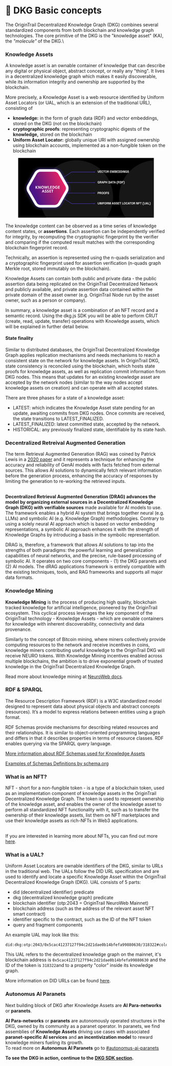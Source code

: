 # 🔌 DKG Basic concepts

The OriginTrail Decentralized Knowledge Graph (DKG) combines several standardized components from both blockchain and knowledge graph technologies. The core primitive of the DKG is the "knowledge asset" (KA), the _"molecule"_ of the DKG.\


### Knowledge Assets

A knowledge asset is an ownable container of knowledge that can describe any digital or physical object, abstract concept, or really any "thing". It lives in a decentralized knowledge graph which makes it easily discoverable, while its information integrity and ownership are supported by the blockchain.

More precisely, a Knowledge Asset is a web resource identified by Uniform Asset Locators (or UAL, which is an extension of the traditional URL), consisting of

* **knowledge:** in the form of graph data (RDF) and vector embeddings, stored on the DKG (not on the blockchain)
* **cryptographic proofs**:  representing cryptographic digests of the **knowledge,** stored on the blockchain
* **Uniform Asset Locator:** globally unique URI with assigned ownership using blockchain accounts, implemented as a non-fungible token on the blockchain

<figure><img src="../.gitbook/assets/Screenshot 2024-06-13 at 22.59.48.png" alt=""><figcaption></figcaption></figure>

The knowledge content can be observed as a time series of knowledge content states, or **assertions**.  Each assertion can be independently verified for integrity, by recomputing the cryptographic fingerprint by the verifier and comparing if the computed result matches with the corresponding blockchain fingerprint record.

Technically, an assertion is represented using the n-quads serialization and a cryptographic fingerprint used for assertion verification (n-quads graph Merkle root, stored immutably on the blockchain).

Knowledge Assets can contain both public and private data - the public assertion data being replicated on the OriginTrail Decentralized Network and publicly available, and private assertion data contained within the private domain of the asset owner (e.g. OriginTrail Node run by the asset owner, such as a person or company).

In summary, a knowledge asset is a combination of an NFT record and a semantic record. Using the dkg.js SDK you will be able to perform CRUT (create, read, update, transfer) operations with Knowledge assets, which will be explained in further detail below.

#### State finality

Similar to distributed databases, the OriginTrail Decentralized Knowledge Graph applies replication mechanisms and needs mechanisms to reach a consistent state on the network for knowledge assets. In OriginTrail DKG, state consistency is reconciled using the blockchain, which hosts state proofs for knowledge assets, as well as replication commit information from DKG nodes. This means that updates for an existing knowledge asset are accepted by the network nodes (similar to the way nodes accept knowledge assets on creation) and can operate with all accepted states.

There are three phases for a state of a knowledge asset:

* LATEST: which indicates the Knowledge Asset state pending for an update, awaiting commits from DKG nodes. Once commits are received, the state transitions to LATEST\_FINALIZED.
* LATEST\_FINALIZED: latest committed state, accepted by the network.
* HISTORICAL: any previously finalized state, identifiable by its state hash.

### Decentralized Retreival Augmented Generation

The term Retrieval Augmented Generation (RAG) was coined by Patrick Lewis in a [2020 paper](https://arxiv.org/pdf/2005.11401.pdf) and it represents a technique for enhancing the accuracy and reliability of GenAI models with facts fetched from external sources. This allows AI solutions to dynamically fetch relevant information before the generation process, enhancing the accuracy of responses by limiting the generation to re-working the retrieved inputs.&#x20;

\
**Decentralized Retrieval Augmented Generation (DRAG) advances the model by organizing external sources in a Decentralized Knowledge Graph (DKG) with verifiable sources** made available for AI models to use. The framework enables a hybrid AI system that brings together neural (e.g. LLMs) and symbolic AI (e.g. Knowledge Graph) methodologies. Contrary to using a solely neural AI approach which is based on vector embedding representations, a symbolic AI approach enhances it with the strength of Knowledge Graphs by introducing a basis in the symbolic representation.

DRAG is, therefore, a framework that allows AI solutions to tap into the strengths of both paradigms: the powerful learning and generalization capabilities of neural networks, and the precise, rule-based processing of symbolic AI. It operates on two core components - (1) the DKG paranets and (2) AI models. The dRAG applications framework is entirely compatible with the existing techniques, tools, and RAG frameworks and supports all major data formats.&#x20;

### Knowledge Mining

**Knowledge Mining** is the process of producing high quality, blockchain tracked knowledge for artificial intelligence, pioneered by the OriginTrail ecosystem. This cyclical process leverages the key component of the OriginTrail technology - Knowledge Assets - which are ownable containers for knowledge with inherent discoverability, connectivity and data provenance.

Similarly to the concept of Bitcoin mining, where miners collectively provide computing resources to the network and receive incentives in coins, knowledge miners contributing useful knowledge to the OriginTrail DKG will receive NEURO tokens. With Knowledge Mining incentives enabled across multiple blockchains, the ambition is to drive exponential growth of trusted knowledge in the OriginTrail Decentralized Knowledge Graph.

Read more about knowledge mining at [NeuroWeb docs](https://docs.neuroweb.ai/knowledge-mining).

### RDF & SPARQL

The Resource Description Framework (RDF) is a W3C standardized model designed to represent data about physical objects and abstract concepts (resources). It’s a model to express relations between entities using a graph format.

RDF Schemas provide mechanisms for describing related resources and their relationships. It is similar to object-oriented programming languages and differs in that it describes properties in terms of resource classes. RDF enables querying via the SPARQL query language.

[More information about RDF Schemas used for Knowledge Assets](broken-reference)

[Examples of Schemas Definitions by schema.org](https://schema.org/docs/schemas.html)

### What is an NFT?

NFT - short for a non-fungible token - is a type of a blockchain token, used as an implementation component of knowledge assets in the OriginTrail Decentralized Knowledge Graph. The token is used to represent ownership of the knowledge asset, and enables the owner of the knowledge asset to perform all standardized NFT functionality with it, such as to transfer the ownership of their knowledge assets, list them on NFT marketplaces and use their knowledge assets as rich-NFTs in Web3 applications.

\
If you are interested in learning more about NFTs, you can find out more [here](https://en.wikipedia.org/wiki/Non-fungible\_token).

### What is a UAL?

Uniform Asset Locators are ownable identifiers of the DKG, similar to URLs in the traditional web. The UALs follow the DID URL specification and are used to identify and locate a specific Knowledge Asset within the OriginTrail Decentralized Knowledge Graph (DKG). UAL consists of 5 parts:

* did (decentralized identifier) predicate
* dkg (decentralized knowledge graph) predicate
* blockchain identifier (otp:2043 = OriginTrail NeuroWeb Mainnet)
* blockchain address (such as the address of the relevant asset NFT smart contract)
* identifier specific to the contract, such as the ID of the NFT token
* query and fragment components

An example UAL may look like this:

```
did:dkg:otp:2043/0x5cac41237127f94c2d21dae0b14bfefa99880630/318322#color
```

This UAL refers to the decentralized knowledge graph on the mainnet, it's blockchain address is `0x5cac41237127f94c2d21dae0b14bfefa99880630` and the ID of the token is `318322`and to a property "color" inside its knowledge graph.

More information on DID URLs can be found [here](https://www.w3.org/TR/did-core/#did-url-syntax).

### Autonomus AI Paranets

Next building block of DKG after Knowledge Assets are **AI Para-networks** or **paranets**.

**AI Para-networks** or **paranets** are autonomously operated structures in the DKG, owned by its community as a paranet operator. In paranets, we find assemblies of **Knowledge Assets** driving use cases with associated **paranet-specific AI services** and **an incentivization model** to reward knowledge miners fueling its growth. \
To read more on **Autonomus AI Paranets** go to [#autonomus-ai-paranets](dkg-basic-concepts.md#autonomus-ai-paranets "mention")

**To see the DKG in action, continue to the** [**DKG SDK section**](dkg-sdk/)**.**
